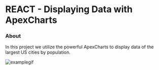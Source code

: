 # REACT - Displaying Data with ApexCharts

### About

In this project we utilize the powerful ApexCharts to display data of the largest US cities by population.

![examplegif](./example.gif)
